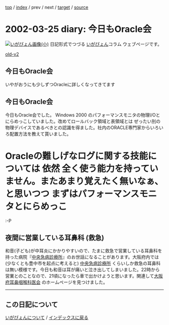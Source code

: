 [top](https://igapyon.github.io/diary/) 
 / [index](https://igapyon.github.io/diary/2002/index.html) 
 / prev 
 / next 
 / [target](https://igapyon.github.io/diary/2002/ig020325.html) 
 / [source](https://github.com/igapyon/diary/blob/gh-pages/2002/ig020325.html.src.md) 

2002-03-25 diary: 今日もOracle会
=====================================================================================================
[![いがぴょん画像(小)](https://igapyon.github.io/diary/images/iga200306s.jpg "いがぴょん")](https://igapyon.github.io/diary/memo/memoigapyon.html) 日記形式でつづる [いがぴょん](https://igapyon.github.io/diary/memo/memoigapyon.html)コラム ウェブページです。

[old-v2](ig020325-orig.html)

## 今日もOracle会

いやがおうにも少しずつOracleに詳しくなってきてます


## 今日もOracle会

今日もOracle会でした。
Windows 2000 のパフォーマンスモニタの物理I/Oとにらめっこしていました。改めてロールバック領域と表領域とは ぜったい別の物理デバイスであるべきとの認識を得ました。社内のORACLE専門家からいろいろ配置方法を教えて貰いました。
# Oracleの難しげなログに関する技能については 依然 全く使う能力を持っていません。またあまり覚えたく無いなぁ、と思いつつ まずはパフォーマンスモニタとにらめっこ
:-P

## 夜間に営業している耳鼻科 (救急)

和音(子ども)が中耳炎にかかりやすいので、たまに救急で営業している耳鼻科を持った病院『[中央急病診療所](http://www4.ocn.ne.jp/~oj-ikai/er-map.htm)』のお世話になることがあります。大阪府内では (少なくとも豊中市を起点に考えると) [中央急病診療所](http://www4.ocn.ne.jp/~oj-ikai/er-map.htm) くらいしか救急の耳鼻科は無い模様です。今日も和音は耳が痛いと泣き出してしまいました。22時から営業とのことなので、21頃になったら車で出かけようと思います。関連して[大阪府耳鼻咽喉科医会](http://www4.ocn.ne.jp/~oj-ikai/index.html) のホームページを見つけました。


----------------------------------------------------------------------------------------------------

## この日記について
[いがぴょんについて](https://igapyon.github.io/diary/memo/memoigapyon.html) / [インデックスに戻る](https://igapyon.github.io/diary/idxall.html)
